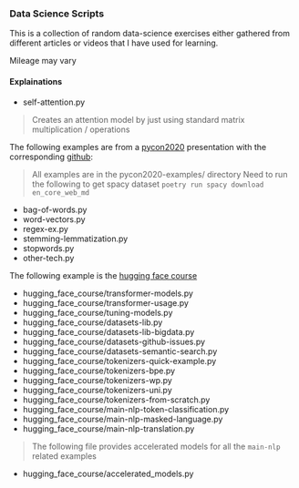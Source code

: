 ### Data Science Scripts

This is a collection of random data-science exercises either gathered from different articles
or videos that I have used for learning.

Mileage may vary

#### Explainations

- self-attention.py
> Creates an attention model by just using standard matrix multiplication / operations

The following examples are from a [pycon2020](https://www.youtube.com/watch?v=vyOgWhwUmec)
presentation with the corresponding [github](https://github.com/keithgalli/pycon2020):
> All examples are in the pycon2020-examples/ directory
> Need to run the following to get spacy dataset `poetry run spacy download en_core_web_md`
- bag-of-words.py
- word-vectors.py
- regex-ex.py
- stemming-lemmatization.py
- stopwords.py
- other-tech.py

The following example is the [hugging face course](https://huggingface.co/course/chapter0/1?fw=pt)
- hugging_face_course/transformer-models.py
- hugging_face_course/transformer-usage.py
- hugging_face_course/tuning-models.py
- hugging_face_course/datasets-lib.py
- hugging_face_course/datasets-lib-bigdata.py
- hugging_face_course/datasets-github-issues.py
- hugging_face_course/datasets-semantic-search.py
- hugging_face_course/tokenizers-quick-example.py
- hugging_face_course/tokenizers-bpe.py
- hugging_face_course/tokenizers-wp.py
- hugging_face_course/tokenizers-uni.py
- hugging_face_course/tokenizers-from-scratch.py
- hugging_face_course/main-nlp-token-classification.py
- hugging_face_course/main-nlp-masked-language.py
- hugging_face_course/main-nlp-translation.py
> The following file provides accelerated models for all the `main-nlp` related examples
- hugging_face_course/accelerated_models.py
